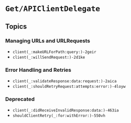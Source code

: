 # ``Get/APIClientDelegate``

## Topics

### Managing URLs and URLRequests

- ``client(_:makeURLForPath:query:)-2geir``
- ``client(_:willSendRequest:)-2d1ke``

### Error Handling and Retries

- ``client(_:validateResponse:data:request:)-2aica``
- ``client(_:shouldRetryRequest:attempts:error:)-4loyw``

### Deprecated

- ``client(_:didReceiveInvalidResponse:data:)-463ia``
- ``shouldClientRetry(_:for:withError:)-550vh``
